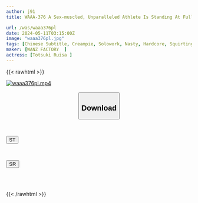 ```yaml
---
author: j91
title: WAAA-376 A Sex-muscled, Unparalleled Athlete Is Standing At Full Power And Her Knees Are Shaking, Her Hips Are Shaking, And She Is Making Her Squirt And Cum. Ruisa Tsuzuki

url: /was/waaa376pl
date: 2024-05-11T03:15:00Z
image: "waaa376pl.jpg"
tags: [Chinese Subtitle, Creampie, Solowork, Nasty, Hardcore, Squirting, Slender, Muscle	]
maker: [WANZ FACTORY  ]
actress: [Totsuki Ruisa ]
---
```



{{< rawhtml >}}

<div class="video" data-videoid="jWkq62yJ9OuzAOx">
    <a href="javascript:;">
        <img src="/was/waaa376pl/waaa376pl.jpg" width="WIDTH" height="HEIGHT" alt="waaa376pl.mp4" loading="lazy">
    </a>
</div>

<script type="text/javascript" src="https://j91.asia/asset/on-demand-st.js"></script>

<br>
  <link rel="stylesheet" href="https://j91.asia/asset/bs5.css">
  
  <center>
  <button class="btn btn-primary" type="button" data-bs-toggle="collapse" data-bs-target=".multi-collapse" aria-expanded="false" aria-controls="multiCollapseExample1 multiCollapseExample2"><h2>Download</h2></button></center>
</p>
<div class="row">
  <div class="col">
    <div class="collapse multi-collapse" id="multiCollapseExample1">
      <div class="card card-body">
	      	      <br>
<div class="buttons">  
<p><a href="https://streamtape.to/v/jWkq62yJ9OuzAOx" target="_blank"><button class="btn-hover color-3"><i class="fa fa-download"></i> ST</button></a></p></div>
    </div>
  </div>
</div>
  <div class="col">
    <div class="collapse multi-collapse" id="multiCollapseExample2">
      <div class="card card-body">
	      <br>
<div class="buttons">
<p><a href="https://rubystm.com/5rg4wo1mnnwk" target="_blank"><button class="btn-hover color-9"><i class="fa fa-download"></i> SR</button></a></p></div>
<br><br>
      </div>
    </div>
  </div>
</div>

{{< /rawhtml >}}